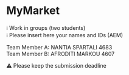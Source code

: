 # MyMarket

ℹ Work in groups (two students)  
ℹ Please insert here your names and IDs (AEM)  

Team Member A: NANTIA SPARTALI 4683 \
Team Member B: AFRODITI MARKOU 4607 

⚠ Please keep the submission deadline